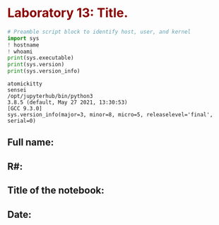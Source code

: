# <font color=darkred>Laboratory 13: Title. </font>


```python
# Preamble script block to identify host, user, and kernel
import sys
! hostname
! whoami
print(sys.executable)
print(sys.version)
print(sys.version_info)
```

    atomickitty
    sensei
    /opt/jupyterhub/bin/python3
    3.8.5 (default, May 27 2021, 13:30:53) 
    [GCC 9.3.0]
    sys.version_info(major=3, minor=8, micro=5, releaselevel='final', serial=0)


## Full name: 
## R#: 
## Title of the notebook:
## Date: 
